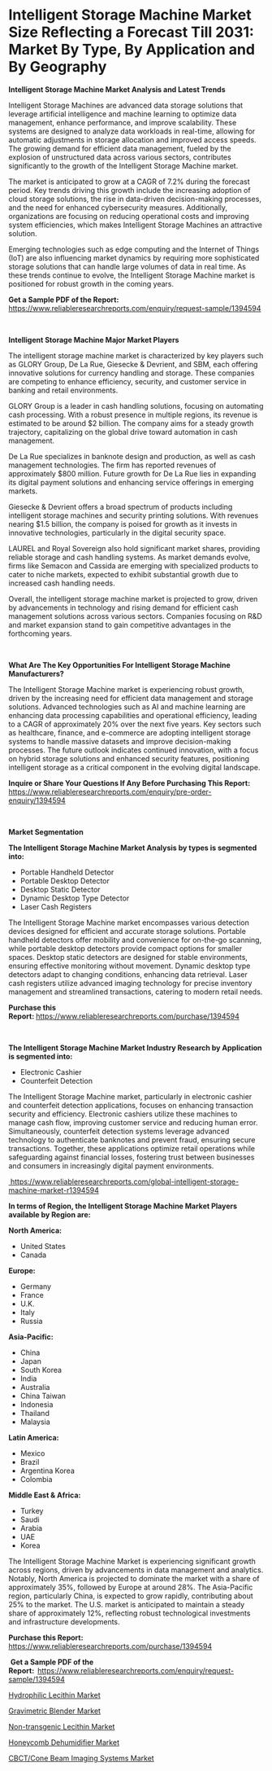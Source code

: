 <p><h1>Intelligent Storage Machine Market Size Reflecting a Forecast Till 2031: Market By Type, By Application and By Geography</h1></p><p><strong>Intelligent Storage Machine Market Analysis and Latest Trends</strong></p>
<p><p>Intelligent Storage Machines are advanced data storage solutions that leverage artificial intelligence and machine learning to optimize data management, enhance performance, and improve scalability. These systems are designed to analyze data workloads in real-time, allowing for automatic adjustments in storage allocation and improved access speeds. The growing demand for efficient data management, fueled by the explosion of unstructured data across various sectors, contributes significantly to the growth of the Intelligent Storage Machine market.</p><p>The market is anticipated to grow at a CAGR of 7.2% during the forecast period. Key trends driving this growth include the increasing adoption of cloud storage solutions, the rise in data-driven decision-making processes, and the need for enhanced cybersecurity measures. Additionally, organizations are focusing on reducing operational costs and improving system efficiencies, which makes Intelligent Storage Machines an attractive solution.</p><p>Emerging technologies such as edge computing and the Internet of Things (IoT) are also influencing market dynamics by requiring more sophisticated storage solutions that can handle large volumes of data in real time. As these trends continue to evolve, the Intelligent Storage Machine market is positioned for robust growth in the coming years.</p></p>
<p><strong>Get a Sample PDF of the Report:&nbsp;</strong> <a href="https://www.reliableresearchreports.com/enquiry/request-sample/1394594">https://www.reliableresearchreports.com/enquiry/request-sample/1394594</a></p>
<p>&nbsp;</p>
<p><strong>Intelligent Storage Machine Major Market Players</strong></p>
<p><p>The intelligent storage machine market is characterized by key players such as GLORY Group, De La Rue, Giesecke & Devrient, and SBM, each offering innovative solutions for currency handling and storage. These companies are competing to enhance efficiency, security, and customer service in banking and retail environments.</p><p>GLORY Group is a leader in cash handling solutions, focusing on automating cash processing. With a robust presence in multiple regions, its revenue is estimated to be around $2 billion. The company aims for a steady growth trajectory, capitalizing on the global drive toward automation in cash management.</p><p>De La Rue specializes in banknote design and production, as well as cash management technologies. The firm has reported revenues of approximately $800 million. Future growth for De La Rue lies in expanding its digital payment solutions and enhancing service offerings in emerging markets.</p><p>Giesecke & Devrient offers a broad spectrum of products including intelligent storage machines and security printing solutions. With revenues nearing $1.5 billion, the company is poised for growth as it invests in innovative technologies, particularly in the digital security space.</p><p>LAUREL and Royal Sovereign also hold significant market shares, providing reliable storage and cash handling systems. As market demands evolve, firms like Semacon and Cassida are emerging with specialized products to cater to niche markets, expected to exhibit substantial growth due to increased cash handling needs.</p><p>Overall, the intelligent storage machine market is projected to grow, driven by advancements in technology and rising demand for efficient cash management solutions across various sectors. Companies focusing on R&D and market expansion stand to gain competitive advantages in the forthcoming years.</p></p>
<p>&nbsp;</p>
<p><strong>What Are The Key Opportunities For Intelligent Storage Machine Manufacturers?</strong></p>
<p><p>The Intelligent Storage Machine market is experiencing robust growth, driven by the increasing need for efficient data management and storage solutions. Advanced technologies such as AI and machine learning are enhancing data processing capabilities and operational efficiency, leading to a CAGR of approximately 20% over the next five years. Key sectors such as healthcare, finance, and e-commerce are adopting intelligent storage systems to handle massive datasets and improve decision-making processes. The future outlook indicates continued innovation, with a focus on hybrid storage solutions and enhanced security features, positioning intelligent storage as a critical component in the evolving digital landscape.</p></p>
<p><strong>Inquire or Share Your Questions If Any Before Purchasing This Report:</strong> <a href="https://www.reliableresearchreports.com/enquiry/pre-order-enquiry/1394594">https://www.reliableresearchreports.com/enquiry/pre-order-enquiry/1394594</a></p>
<p>&nbsp;</p>
<p><strong>Market Segmentation</strong></p>
<p><strong>The Intelligent Storage Machine Market Analysis by types is segmented into:</strong></p>
<p><ul><li>Portable Handheld Detector</li><li>Portable Desktop Detector</li><li>Desktop Static Detector</li><li>Dynamic Desktop Type Detector</li><li>Laser Cash Registers</li></ul></p>
<p><p>The Intelligent Storage Machine market encompasses various detection devices designed for efficient and accurate storage solutions. Portable handheld detectors offer mobility and convenience for on-the-go scanning, while portable desktop detectors provide compact options for smaller spaces. Desktop static detectors are designed for stable environments, ensuring effective monitoring without movement. Dynamic desktop type detectors adapt to changing conditions, enhancing data retrieval. Laser cash registers utilize advanced imaging technology for precise inventory management and streamlined transactions, catering to modern retail needs.</p></p>
<p><strong>Purchase this Report:&nbsp;</strong><a href="https://www.reliableresearchreports.com/purchase/1394594">https://www.reliableresearchreports.com/purchase/1394594</a></p>
<p>&nbsp;</p>
<p><strong>The Intelligent Storage Machine Market Industry Research by Application is segmented into:</strong></p>
<p><ul><li>Electronic Cashier</li><li>Counterfeit Detection</li></ul></p>
<p><p>The Intelligent Storage Machine market, particularly in electronic cashier and counterfeit detection applications, focuses on enhancing transaction security and efficiency. Electronic cashiers utilize these machines to manage cash flow, improving customer service and reducing human error. Simultaneously, counterfeit detection systems leverage advanced technology to authenticate banknotes and prevent fraud, ensuring secure transactions. Together, these applications optimize retail operations while safeguarding against financial losses, fostering trust between businesses and consumers in increasingly digital payment environments.</p></p>
<p><a href="https://www.reliableresearchreports.com/global-intelligent-storage-machine-market-r1394594">&nbsp;https://www.reliableresearchreports.com/global-intelligent-storage-machine-market-r1394594</a></p>
<p><strong>In terms of Region, the Intelligent Storage Machine Market Players available by Region are:</strong></p>
<p>
    <p> <strong> North America: </strong>
        <ul>
            <li>United States</li>
            <li>Canada</li>
        </ul>
        </p> 
    <p> <strong> Europe: </strong>
        <ul>
            <li>Germany</li>
            <li>France</li>
            <li>U.K.</li>
            <li>Italy</li>
            <li>Russia</li>
        </ul>
        </p> 
    <p> <strong> Asia-Pacific: </strong>
        <ul>
            <li>China</li>
            <li>Japan</li>
            <li>South Korea</li>
            <li>India</li>
            <li>Australia</li>
            <li>China Taiwan</li>
            <li>Indonesia</li>
            <li>Thailand</li>
            <li>Malaysia</li>
        </ul>
        </p> 
    <p> <strong> Latin America: </strong>
        <ul>
            <li>Mexico</li>
            <li>Brazil</li>
            <li>Argentina Korea</li>
            <li>Colombia</li>
        </ul>
        </p> 
    <p> <strong> Middle East & Africa: </strong>
        <ul>
            <li>Turkey</li>
            <li>Saudi</li>
            <li>Arabia</li>
            <li>UAE</li>
            <li>Korea</li>
        </ul>
    </p>
    </p>
<p><p>The Intelligent Storage Machine Market is experiencing significant growth across regions, driven by advancements in data management and analytics. Notably, North America is projected to dominate the market with a share of approximately 35%, followed by Europe at around 28%. The Asia-Pacific region, particularly China, is expected to grow rapidly, contributing about 25% to the market. The U.S. market is anticipated to maintain a steady share of approximately 12%, reflecting robust technological investments and infrastructure developments.</p></p>
<p><strong>Purchase this Report: </strong><a href="https://www.reliableresearchreports.com/purchase/1394594">https://www.reliableresearchreports.com/purchase/1394594</a></p>
<p>&nbsp;<strong>Get a Sample PDF of the Report:&nbsp;&nbsp;</strong><a href="https://www.reliableresearchreports.com/enquiry/request-sample/1394594">https://www.reliableresearchreports.com/enquiry/request-sample/1394594</a></p>
<p><strong></strong></p>
<p><p><a href="https://issuu.com/reportprime-2/docs/hydrophilic-lecithin-market-size-20_f4e7e131094466">Hydrophilic Lecithin Market</a></p><p><a href="https://www.linkedin.com/pulse/gravimetric-blender-market-research-report-forecast-growth-prospects-5xguc?trackingId=eAnasCgCSrKtezn%2FlXLcVg%3D%3D">Gravimetric Blender Market</a></p><p><a href="https://issuu.com/reportprime-2/docs/non-transgenic-lecithin-market-size_9359152c85ac94">Non-transgenic Lecithin Market</a></p><p><a href="https://www.linkedin.com/pulse/honeycomb-dehumidifier-market-share-size-trends-industry-fwjgc?trackingId=9fGF1cT0SomuyY08yJK%2FqA%3D%3D">Honeycomb Dehumidifier Market</a></p><p><a href="https://github.com/globismark/Market-Research-Report-List-5/blob/main/cbctcone-beam-imaging-systems-market.md">CBCT/Cone Beam Imaging Systems Market</a></p></p>
